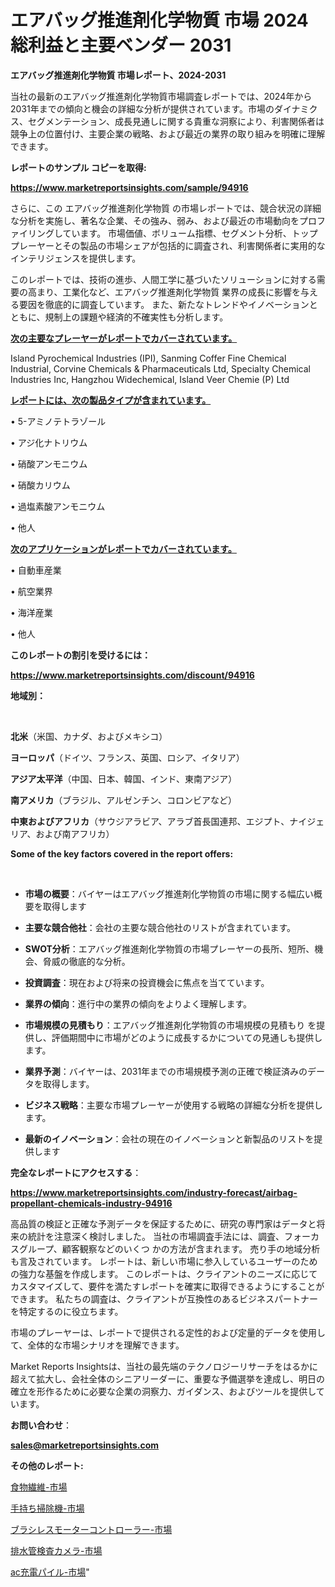 # エアバッグ推進剤化学物質 市場 2024 総利益と主要ベンダー 2031

<strong>エアバッグ推進剤化学物質 市場レポート、2024-2031</strong>

当社の最新のエアバッグ推進剤化学物質市場調査レポートでは、2024年から2031年までの傾向と機会の詳細な分析が提供されています。市場のダイナミクス、セグメンテーション、成長見通しに関する貴重な洞察により、利害関係者は競争上の位置付け、主要企業の戦略、および最近の業界の取り組みを明確に理解できます。



<strong>レポートのサンプル コピーを取得:</strong> <a href=https://www.marketreportsinsights.com/sample/94916>

<strong><u>https://www.marketreportsinsights.com/sample/94916</u></strong></a>

さらに、この エアバッグ推進剤化学物質 の市場レポートでは、競合状況の詳細な分析を実施し、著名な企業、その強み、弱み、および最近の市場動向をプロファイリングしています。 市場価値、ボリューム指標、セグメント分析、トッププレーヤーとその製品の市場シェアが包括的に調査され、利害関係者に実用的なインテリジェンスを提供します。

このレポートでは、技術の進歩、人間工学に基づいたソリューションに対する需要の高まり、工業化など、エアバッグ推進剤化学物質 業界の成長に影響を与える要因を徹底的に調査しています。 また、新たなトレンドやイノベーションとともに、規制上の課題や経済的不確実性も分析します。



<strong><u>次の主要なプレーヤーがレポートでカバーされています。</u></strong>

Island Pyrochemical Industries (IPI), Sanming Coffer Fine Chemical Industrial, Corvine Chemicals & Pharmaceuticals Ltd, Specialty Chemical Industries Inc, Hangzhou Widechemical, Island Veer Chemie (P) Ltd



<strong><u><b>レポートには、次の製品タイプが含まれています。</b></u></strong>

• 5-アミノテトラゾール

• アジ化ナトリウム

• 硝酸アンモニウム

• 硝酸カリウム

• 過塩素酸アンモニウム

• 他人



<strong><u><b>次のアプリケーションがレポートでカバーされています。</b></u></strong>

• 自動車産業

• 航空業界

• 海洋産業

• 他人



<strong><b>このレポートの割引を受けるには：</b></strong>

<a href=https://www.marketreportsinsights.com/discount/94916>

<strong><u>https://www.marketreportsinsights.com/discount/94916</u></strong></a>



<strong>地域別：</strong>

<strong> </strong>



<strong>北米</strong>（米国、カナダ、およびメキシコ）



<strong>ヨーロッパ</strong>（ドイツ、フランス、英国、ロシア、イタリア）



<strong>アジア太平洋</strong>（中国、日本、韓国、インド、東南アジア）



<strong>南アメリカ</strong>（ブラジル、アルゼンチン、コロンビアなど）



<strong>中東およびアフリカ</strong>（サウジアラビア、アラブ首長国連邦、エジプト、ナイジェリア、および南アフリカ）



<strong>Some of the key factors covered in the report offers:</strong>

<strong> </strong>
<ul>
  <li>

<strong>市場の概要</strong>：バイヤーはエアバッグ推進剤化学物質の市場に関する幅広い概要を取得します</li>
  <li>

<strong>主要な競合他社</strong>：会社の主要な競合他社のリストが含まれています。</li>
  <li>

<strong>SWOT分析</strong>：エアバッグ推進剤化学物質の市場プレーヤーの長所、短所、機会、脅威の徹底的な分析。</li>
  <li>

<strong>投資調査</strong>：現在および将来の投資機会に焦点を当てています。</li>
  <li>

<strong>業界の傾向</strong>：進行中の業界の傾向をよりよく理解します。</li>
  <li>

<strong>市場規模の見積もり</strong>：エアバッグ推進剤化学物質の市場規模の見積もり を提供し、評価期間中に市場がどのように成長するかについての見通しも提供します。</li>
  <li>

<strong>業界予測</strong>：バイヤーは、2031年までの市場規模予測の正確で検証済みのデータを取得します。</li>
  <li>

<strong>ビジネス戦略</strong>：主要な市場プレーヤーが使用する戦略の詳細な分析を提供します。</li>
  <li>

<strong>最新のイノベーション</strong>：会社の現在のイノベーションと新製品のリストを提供します</li>
</ul>


<strong>完全なレポートにアクセスする</strong>：

<a href=https://www.marketreportsinsights.com/industry-forecast/airbag-propellant-chemicals-industry-94916>

<strong><u>https://www.marketreportsinsights.com/industry-forecast/airbag-propellant-chemicals-industry-94916</u></strong></a>

高品質の検証と正確な予測データを保証するために、研究の専門家はデータと将来の統計を注意深く検討しました。 当社の市場調査手法には、調査、フォーカスグループ、顧客観察などのいくつ かの方法が含まれます。 売り手の地域分析も言及されています。 レポートは、新しい市場に参入しているユーザーのための強力な基盤を作成します。 このレポートは、クライアントのニーズに応じてカスタマイズして、要件を満たすレポートを確実に取得できるようにすることができます。 私たちの調査は、クライアントが互換性のあるビジネスパートナーを特定するのに役立ちます。

市場のプレーヤーは、レポートで提供される定性的および定量的データを使用して、全体的な市場シナリオを理解できます。

Market Reports Insightsは、当社の最先端のテクノロジーリサーチをはるかに超えて拡大し、会社全体のシニアリーダーに、重要な予備選挙を達成し、明日の確立を形作るために必要な企業の洞察力、ガイダンス、およびツールを提供しています。



<strong><b>お問い合わせ</b></strong>：

<a href=mailto:sales@marketreportsinsights.com>

<strong><u>sales@marketreportsinsights.com</u></strong></a>



<strong>その他のレポート:</strong>

<a href=https://www.linkedin.com/pulse/食物繊維-市場-2023-競争分析と事業成長-2030-data-dive-discoveries-24-analysis-ync7f/>食物繊維-市場</a>

<a href=https://www.linkedin.com/pulse/手持ち掃除機-市場-2023-年のダイナミクスとビジネストレンド-2030-xtttf/>手持ち掃除機-市場</a>

<a href=https://www.linkedin.com/pulse/ブラシレスモーターコントローラー-市場-2023-最新の-cagr-および成長分析-fdlef/>ブラシレスモーターコントローラー-市場</a>

<a href=https://www.linkedin.com/pulse/排水管検査カメラ-市場-2023-総利益と主要ベンダー-2030-analytics-achievers-24-analysis-gs2ef/>排水管検査カメラ-市場</a>

<a href=https://www.linkedin.com/pulse/ac充電パイル-市場-2023-swot-分析と成長率-2030-market-tribunal-ncwwf/>ac充電パイル-市場</a>"
